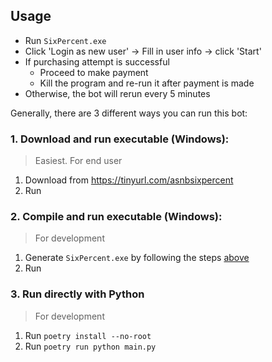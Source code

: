 ## Usage

-   Run `SixPercent.exe`
-   Click 'Login as new user' -> Fill in user info -> click 'Start'
-   If purchasing attempt is successful
    -   Proceed to make payment
    -   Kill the program and re-run it after payment is made
-   Otherwise, the bot will rerun every 5 minutes

Generally, there are 3 different ways you can run this bot:

### 1. Download and run executable (Windows):

> Easiest. For end user

1. Download from https://tinyurl.com/asnbsixpercent
2. Run

### 2. Compile and run executable (Windows):

> For development

1. Generate `SixPercent.exe` by following the steps [above](#compiling-to-exe)
2. Run

### 3. Run directly with Python

> For development

1. Run `poetry install --no-root`
2. Run `poetry run python main.py`
